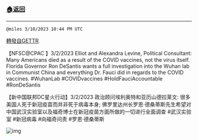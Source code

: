 ###  [:house:返回](README.md)
---


`@miles 3/10/2023 10:44 PM UTC`

[轉發自GETTR](https://gettr.com/post/p2b33vwd929)

【NFSC@CPAC 】3/2/2023 Elliot and Alexandra Levine, Political Consultant: Many Americans died as a result of the COVID vaccines, not the virus itself. Florida Governor Ron DeSantis wants a full investigation into the Wuhan lab in Communist China and everything Dr. Fauci did in regards to the COVID vaccines.
#WuhanLab #COVIDvaccines #HoldFauciAccountable #RonDeSantis
 
【新中国联邦DC星火行动】3/2/2023 政治顾问埃利奥特和亚历山德拉莱文: 很多美国人死于新冠疫苗而并非死于病毒本身; 佛罗里达州长罗恩·德桑蒂斯先生希望对中国武汉实验室以及福奇博士在新冠疫苗方面所做的一切进行全面调查
#武汉实验室 #新冠病毒 #向福奇问责 #罗恩·德桑蒂斯


![img](https://media.gettr.com/group12/getter/2023/03/10/22/4272af27-8df4-7c3c-07f5-6c77469b4e7b/out.jpg)
